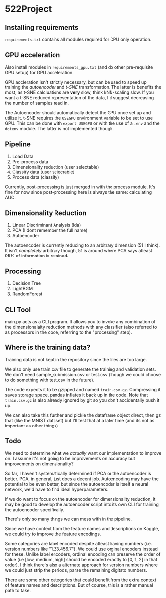 # 522Project
## Installing requirements
``requirements.txt`` contains all modules required for CPU only operation.

## GPU acceleration
Also install modules in ``requirements_gpu.txt`` (and do other pre-requisite GPU setup) for GPU acceleration.

GPU accleration isn't strictly necessary, but can be used to speed up training the *autoencoder* and *t-SNE* transformation.
The latter is benefits the most, as t-SNE calcluations are **very** slow, think kNN-scaling slow. If you want a t-SNE reduced representation of the data, I'd suggest decreasing the number of samples read in.

The Autoencoder should automatically detect the GPU once set up and utilize it.
t-SNE requires the ``USEGPU`` environment variable to be set to use GPU. 
This can be done with ``export USEGPU`` or with the use of a `.env` and the `dotenv` module. The latter is not implemented though.

## Pipeline
1. Load Data
2. Pre-process data
3. Dimensionality reduction (user selectable)
4. Classify data (user selectable)
5. Process data (classify)

Currently, post-processing is just merged in with the process module. It's fine for now since post-processing here is always the same: calculating AUC. 

## Dimensionality Reduction
1. Linear Discriminant Analysis (lda)
2. PCA (I dont remember the full name)
3. Autoencoder 

The autoencoder is currently reducing to an arbitrary dimension (51 I think). It isn't *completely* arbitrary though, 51 is around where PCA says atleast 95% of information is retained. 

## Processing
1. Decision Tree
2. LightBGM
3. RandomForest

## CLI Tool
main.py acts as a CLI program. It allows you to invoke any combination of the dimensionalaity reduction methods with any classifier (also referred to as processors in the code, referring to the "processing" step). 

## Where is the training data?
Training data is not kept in the repository since the files are too large. 

We also only use train.csv file to generate the training and validation sets.
We don't need sample_submission.csv or test.csv (though we could choose to do something with test.csv in the future).

The code expects it to be gzipped and named ``train.csv.gz``.
Compressing it saves storage space, pandas inflates it back up in the code.
Note that ``train.csv.gz`` is also already ignored by git so you don't accidentally push it up. 

We can also take this further and pickle the dataframe object direct, then gz that (like the MNIST dataset) but I'll test that at a later time (and its not as important as other things).

## Todo
We need to determine what we *actually* want our implementation to improve on. I assume  it's not going to be improvements on accuracy but improvements on dimensionality?

So far, I haven't systematically determined if PCA or the autoencoder is better. PCA, in general, just does a decent job. Autoencoding may have the potential to be even better, but since the autoencoder is itself a neural network, we'd have to find ideal hyperparameters.

If we do want to focus on the autoencoder for dimensionality reduction, it may be good to develop the autoencoder script into its own CLI for training the autoencoder specifically. 

There's only so many things we can mess with in the pipeline. 

Since we have context from the feature names and descriptions on Kaggle, we could try to improve the feature encodings.

Some categories are label encoded despite atleast having numbers (i.e. version numbers like "1.23.456.7"). We could use orginal encoders instead for these. Unlike label encoders, ordinal encoding can preserve the order of value (i.e [low, medium, high] should be encoded exactly to [0, 1, 2] in that order). I think there's also a alternate approach for version numbers where we could just strip the periods, parse the remaining digitsto numbers. 

There are some other categories that could benefit from the extra context of feature names and descriptions. But of course, this is a rather manual path to take. 
